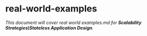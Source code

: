 # real-world-examples

_This document will cover real world examples.md for **Scalability Strategies\Stateless Application Design**._
